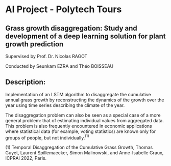 # AI Project - Polytech Tours

## Grass growth disaggregation: Study and development of a deep learning solution for plant growth prediction

Supervised by Prof. Dr. Nicolas RAGOT

Conducted by Seunkam EZRA and Théo BOISSEAU


## Description:

Implementation of an LSTM algorithm to disaggregate the cumulative annual grass growth by reconstructing the dynamics of the growth over the year using time series describing the climate of the year.

The disaggregation problem can also be seen as a special case of a more general problem: that of estimating individual values from aggregated data. This problem is also frequently encountered in economic applications where statistical data (for example, voting statistics) are known only for groups of people, but not individually.$^{(1)}$

(1) Temporal Disaggregation of the Cumulative Grass Growth, Thomas Guyet, Laurent Spillemaecker, Simon Malinowski, and Anne-Isabelle Graux, ICPRAI 2022, Paris.

